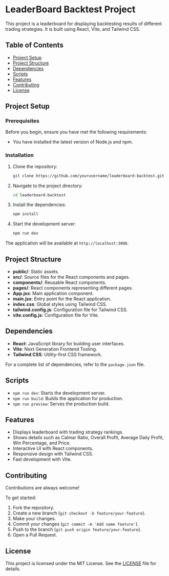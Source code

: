 # LeaderBoard Backtest Project

This project is a leaderboard for displaying backtesting results of different trading strategies. It is built using React, Vite, and Tailwind CSS.

## Table of Contents

- [Project Setup](#project-setup)
- [Project Structure](#project-structure)
- [Dependencies](#dependencies)
- [Scripts](#scripts)
- [Features](#features)
- [Contributing](#contributing)
- [License](#license)

## Project Setup

### Prerequisites

Before you begin, ensure you have met the following requirements:

- You have installed the latest version of Node.js and npm.

### Installation

1. Clone the repository:

    ```bash
    git clone https://github.com/yourusername/leaderboard-backtest.git
    ```

2. Navigate to the project directory:

    ```bash
    cd leaderboard-backtest
    ```

3. Install the dependencies:

    ```bash
    npm install
    ```

4. Start the development server:

    ```bash
    npm run dev
    ```

The application will be available at `http://localhost:3000`.

## Project Structure


- **public/**: Static assets.
- **src/**: Source files for the React components and pages.
- **components/**: Reusable React components.
- **pages/**: React components representing different pages.
- **App.jsx**: Main application component.
- **main.jsx**: Entry point for the React application.
- **index.css**: Global styles using Tailwind CSS.
- **tailwind.config.js**: Configuration file for Tailwind CSS.
- **vite.config.js**: Configuration file for Vite.

## Dependencies

- **React**: JavaScript library for building user interfaces.
- **Vite**: Next Generation Frontend Tooling.
- **Tailwind CSS**: Utility-first CSS framework.

For a complete list of dependencies, refer to the `package.json` file.

## Scripts

- `npm run dev`: Starts the development server.
- `npm run build`: Builds the application for production.
- `npm run preview`: Serves the production build.

## Features

- Displays leaderboard with trading strategy rankings.
- Shows details such as Calmar Ratio, Overall Profit, Average Daily Profit, Win Percentage, and Price.
- Interactive UI with React components.
- Responsive design with Tailwind CSS.
- Fast development with Vite.

## Contributing

Contributions are always welcome!

To get started:

1. Fork the repository.
2. Create a new branch (`git checkout -b feature/your-feature`).
3. Make your changes.
4. Commit your changes (`git commit -m 'Add some feature'`).
5. Push to the branch (`git push origin feature/your-feature`).
6. Open a Pull Request.

## License

This project is licensed under the MIT License. See the [LICENSE](LICENSE) file for details.

